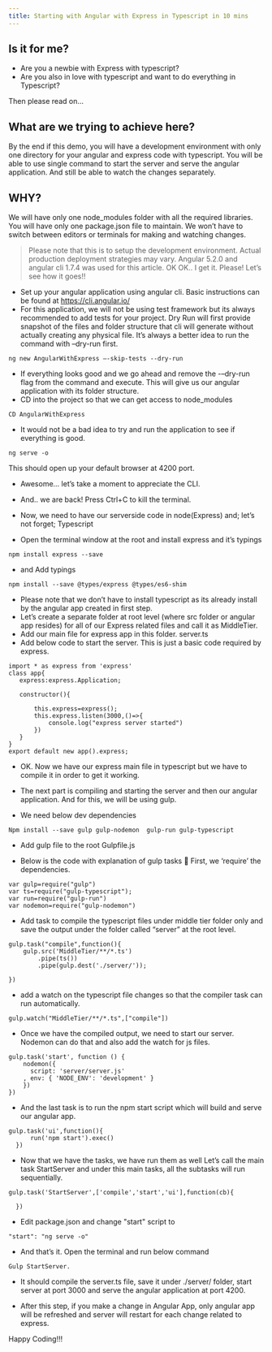 ```yaml
---
title: Starting with Angular with Express in Typescript in 10 mins
---
```

## Is it for me?
* Are you a newbie with Express with typescript?
* Are you also in love with typescript and want to do everything in Typescript?

Then please read on...

## What are we trying to achieve here?
By the end if this demo, you will have a development environment with only one directory for your angular and express code with typescript.
You will be able to use single command to start the server and serve the angular application.
And still be able to watch the changes separately.

## WHY?
We will have only one node_modules folder with all the required libraries.
You will have only one package.json file to maintain.
We won’t have to switch between editors or terminals for making and watching changes.

> Please note that this is to setup the development environment. Actual production deployment strategies may vary.
> Angular 5.2.0 and angular cli 1.7.4 was used for this article.
OK OK.. I get it. Please! Let’s see how it goes!!

*	Set up your angular application using angular cli. Basic instructions can be found at
 https://cli.angular.io/
*	For this application, we will not be using test framework but its always recommended to add tests for your project. Dry Run will first provide snapshot of the files and folder structure that cli will generate without actually creating any physical file. It’s always a better idea to run the command with –dry-run first.
  ```
  ng new AngularWithExpress –-skip-tests --dry-run
```
* If everything looks good and we go ahead and remove the -–dry-run flag from the command and execute.
 This will give us our angular application with its folder structure.
*	CD into the project so that we can get access to node_modules
  ```
  CD AngularWithExpress
```
* It would not be a bad idea to try and run the application to see if everything is good.
```
ng serve -o
```
This should open up your default browser at 4200 port.

* Awesome… let’s take a moment to appreciate the CLI.

* And.. we are back! Press Ctrl+C to kill the terminal.

* Now, we need to have our serverside code in node(Express) and; let’s not forget; Typescript
* Open the terminal window at the root and install express and it’s typings 
```
npm install express --save
```
* and Add typings 
```
npm install --save @types/express @types/es6-shim
```
* Please note that we don’t have to install typescript as its already install by the angular app created in first step.
* Let’s create a separate folder at root level (where src folder or angular app resides) for all of our Express related files and call it as MiddleTier.
* Add our main file for express app in this folder.
	  server.ts
* Add below code to start the server. This is just a basic code required by express.
 
 ```
 import * as express from 'express'
class app{
    express:express.Application;
    
    constructor(){
        
        this.express=express();
        this.express.listen(3000,()=>{
            console.log("express server started")
        })
    }
}
export default new app().express;

```
* OK. Now we have our express main file in typescript but we have to compile it in order to get it working.
* The next part is compiling and starting the server and then our angular application. And for this, we will be using gulp.

* We need below dev dependencies
 ```
 Npm install --save gulp gulp-nodemon  gulp-run gulp-typescript
 ```
* Add gulp file to the root
  Gulpfile.js

* Below is the code with explanation of gulp tasks
 	First, we ‘require’ the dependencies.
``` 
var gulp=require("gulp")
var ts=require("gulp-typescript");
var run=require("gulp-run")
var nodemon=require("gulp-nodemon")
```
* Add task to compile the typescript files under middle tier folder only and save the output under the folder called “server” at the root level.
```
gulp.task("compile",function(){
    gulp.src('MiddleTier/**/*.ts')
        .pipe(ts())
        .pipe(gulp.dest('./server/'));

})
```
* add a watch on the typescript file changes so that the compiler task can run automatically.
```
gulp.watch("MiddleTier/**/*.ts",["compile"])

```

* Once we have the compiled output, we need to start our server. Nodemon can do that and also add the watch for js files.
```
gulp.task('start', function () {
    nodemon({
      script: 'server/server.js'
    , env: { 'NODE_ENV': 'development' }
    })
})
```
* And the last task is to run the npm start script which will build and serve our angular app.
```
gulp.task('ui',function(){
      run('npm start').exec()
  })

```
* Now that we have the tasks, we have run them as well 
Let’s call the main task StartServer and under this main tasks, all the subtasks will run sequentially.
```
gulp.task('StartServer',['compile','start','ui'],function(cb){

  })
  ```
  
 * Edit package.json and change "start" script to
 ```
 "start": "ng serve -o"
 ```
  
* And that’s it. Open the terminal and run below command
	
 ```
 Gulp StartServer.
 
 ```

* It should compile the server.ts file, save it under ./server/ folder, start server at port 3000 and serve the angular application at port 4200.

* After this step, if you make a change in Angular App, only angular app will be refreshed and server will restart for each change related to express.

Happy Coding!!!


